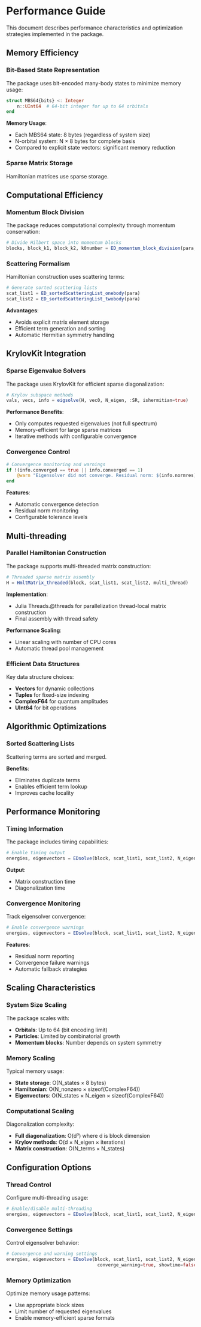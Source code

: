 # Performance Guide

This document describes performance characteristics and optimization strategies implemented in the package.

## Memory Efficiency

### Bit-Based State Representation

The package uses bit-encoded many-body states to minimize memory usage:

```julia
struct MBS64{bits} <: Integer
    n::UInt64  # 64-bit integer for up to 64 orbitals
end
```

**Memory Usage**: 
- Each MBS64 state: 8 bytes (regardless of system size)
- N-orbital system: N × 8 bytes for complete basis
- Compared to explicit state vectors: significant memory reduction

### Sparse Matrix Storage

Hamiltonian matrices use sparse storage.

## Computational Efficiency

### Momentum Block Division

The package reduces computational complexity through momentum conservation:

```julia
# Divide Hilbert space into momentum blocks
blocks, block_k1, block_k2, k0number = ED_momentum_block_division(para, mbs_list)
```

### Scattering Formalism

Hamiltonian construction uses scattering terms:

```julia
# Generate sorted scattering lists
scat_list1 = ED_sortedScatteringList_onebody(para)
scat_list2 = ED_sortedScatteringList_twobody(para)
```

**Advantages**:
- Avoids explicit matrix element storage
- Efficient term generation and sorting
- Automatic Hermitian symmetry handling

## KrylovKit Integration

### Sparse Eigenvalue Solvers

The package uses KrylovKit for efficient sparse diagonalization:

```julia
# Krylov subspace methods
vals, vecs, info = eigsolve(H, vec0, N_eigen, :SR, ishermitian=true)
```

**Performance Benefits**:
- Only computes requested eigenvalues (not full spectrum)
- Memory-efficient for large sparse matrices
- Iterative methods with configurable convergence

### Convergence Control

```julia
# Convergence monitoring and warnings
if !(info.converged == true || info.converged == 1)
    @warn "Eigensolver did not converge. Residual norm: $(info.normres)"
end
```

**Features**:
- Automatic convergence detection
- Residual norm monitoring
- Configurable tolerance levels

## Multi-threading

### Parallel Hamiltonian Construction

The package supports multi-threaded matrix construction:

```julia
# Threaded sparse matrix assembly
H = HmltMatrix_threaded(block, scat_list1, scat_list2, multi_thread)
```

**Implementation**:
- Julia Threads.@threads for parallelization thread-local matrix construction
- Final assembly with thread safety

**Performance Scaling**:
- Linear scaling with number of CPU cores
- Automatic thread pool management


### Efficient Data Structures

Key data structure choices:
- **Vectors** for dynamic collections
- **Tuples** for fixed-size indexing
- **ComplexF64** for quantum amplitudes
- **UInt64** for bit operations

## Algorithmic Optimizations

### Sorted Scattering Lists

Scattering terms are sorted and merged.


**Benefits**:
- Eliminates duplicate terms
- Enables efficient term lookup
- Improves cache locality


## Performance Monitoring

### Timing Information

The package includes timing capabilities:

```julia
# Enable timing output
energies, eigenvectors = EDsolve(block, scat_list1, scat_list2, N_eigen; showtime=true)
```

**Output**:
- Matrix construction time
- Diagonalization time

### Convergence Monitoring

Track eigensolver convergence:

```julia
# Enable convergence warnings
energies, eigenvectors = EDsolve(block, scat_list1, scat_list2, N_eigen; converge_warning=true)
```

**Features**:
- Residual norm reporting
- Convergence failure warnings
- Automatic fallback strategies

## Scaling Characteristics

### System Size Scaling

The package scales with:
- **Orbitals**: Up to 64 (bit encoding limit)
- **Particles**: Limited by combinatorial growth
- **Momentum blocks**: Number depends on system symmetry

### Memory Scaling

Typical memory usage:
- **State storage**: O(N_states × 8 bytes)
- **Hamiltonian**: O(N_nonzero × sizeof(ComplexF64))
- **Eigenvectors**: O(N_states × N_eigen × sizeof(ComplexF64))

### Computational Scaling

Diagonalization complexity:
- **Full diagonalization**: O(d³) where d is block dimension
- **Krylov methods**: O(d × N_eigen × iterations)
- **Matrix construction**: O(N_terms × N_states)

## Configuration Options

### Thread Control

Configure multi-threading usage:

```julia
# Enable/disable multi-threading
energies, eigenvectors = EDsolve(block, scat_list1, scat_list2, N_eigen; multi_thread=true)
```

### Convergence Settings

Control eigensolver behavior:

```julia
# Convergence and warning settings
energies, eigenvectors = EDsolve(block, scat_list1, scat_list2, N_eigen; 
                                  converge_warning=true, showtime=false)
```

### Memory Optimization

Optimize memory usage patterns:
- Use appropriate block sizes
- Limit number of requested eigenvalues
- Enable memory-efficient sparse formats